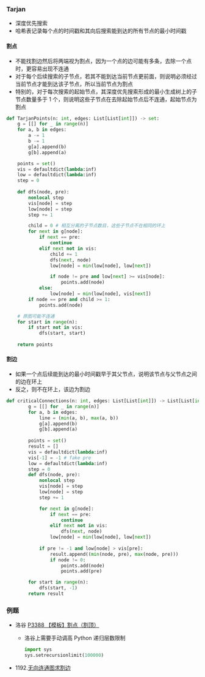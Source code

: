 ### Tarjan

- 深度优先搜索
- 哈希表记录每个点的时间戳和其向后搜索能到达的所有节点的最小时间戳



#### 割点

- 不能找割边然后将两端视为割点，因为一个点的边可能有多条，去除一个点时，更容易出现不连通
- 对于每个后续搜索的子节点，若其不能到达当前节点更前面，则说明必须经过当前节点才能到达该子节点，所以当前节点为割点
- 特别的，对于每次搜索的起始节点，其深度优先搜索形成的最小生成树上的子节点数量多于 1 个，则说明这些子节点在去除起始节点后不连通，起始节点为割点

```Python
def TarjanPoints(n: int, edges: List[List[int]]) -> set:
    g = [[] for _ in range(n)]
    for a, b in edges:
        a -= 1
        b -= 1
        g[a].append(b)
        g[b].append(a)

    points = set()
    vis = defaultdict(lambda:inf)
    low = defaultdict(lambda:inf)
    step = 0
    
    def dfs(node, pre):
        nonlocal step
        vis[node] = step
        low[node] = step
        step += 1

        child = 0 # 相互分离的子节点数目，这些子节点不在相同的环上
        for next in g[node]:
            if next == pre:
                continue
            elif next not in vis:
                child += 1
                dfs(next, node)
                low[node] = min(low[node], low[next])

                if node != pre and low[next] >= vis[node]:
                    points.add(node)
            else:
                low[node] = min(low[node], vis[next])
        if node == pre and child >= 1:
            points.add(node)

    # 原图可能不连通
    for start in range(n):
        if start not in vis:
            dfs(start, start)
                      
    return points
```



#### 割边

- 如果一个点后续能到达的最小时间戳早于其父节点，说明该节点与父节点之间的边在环上
- 反之，则不在环上，该边为割边

```python
def criticalConnections(n: int, edges: List[List[int]]) -> List[List[int]]:
        g = [[] for _ in range(n)]
        for a, b in edges:
            line = (min(a, b), max(a, b))
            g[a].append(b)
            g[b].append(a)
        
        points = set()
        result = []
        vis = defaultdict(lambda:inf)
        vis[-1] = -1 # fake pre
        low = defaultdict(lambda:inf)
        step = 0
        def dfs(node, pre):
            nonlocal step
            vis[node] = step
            low[node] = step
            step += 1

            for next in g[node]:
                if next == pre:
                    continue
                elif next not in vis:
                    dfs(next, node)
                low[node] = min(low[node], low[next])
                
            if pre != -1 and low[node] > vis[pre]:
                result.append((min(node, pre), max(node, pre)))
                if node != 0:
                    points.add(node)
                    points.add(pre)

        for start in range(n):
            dfs(start, -1)
        return result
```



### 例题

- 洛谷 [P3388 【模板】割点（割顶）](https://leetcode.cn/link/?target=https%3A%2F%2Fwww.luogu.com.cn%2Fproblem%2FP3388)

  - 洛谷上需要手动调高 Python 递归层数限制

    ```python
    import sys 
    sys.setrecursionlimit(100000)
    ```

- 1192.[无向连通图求割边](https://leetcode.cn/problems/critical-connections-in-a-network/)

